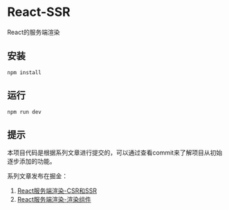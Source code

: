 # React-SSR
React的服务端渲染

## 安装
```
npm install
```

## 运行
```
npm run dev
```

## 提示
本项目代码是根据系列文章进行提交的，可以通过查看commit来了解项目从初始逐步添加的功能。

系列文章发布在掘金：
1. [React服务端渲染-CSR和SSR](https://juejin.im/post/5d8838bb6fb9a06b141822e2)
2. [React服务端渲染-渲染组件](https://juejin.im/post/5d8868bd6fb9a06b2b47b665)
